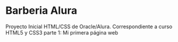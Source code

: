 # Barberia Alura
Proyecto Inicial HTML/CSS de Oracle/Alura.
Correspondiente a curso HTML5 y CSS3 parte 1: Mi primera página web
